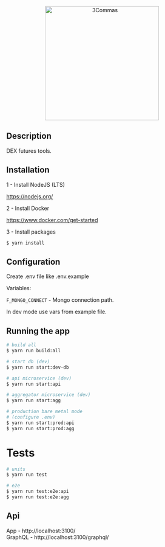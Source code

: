 <p style='text-align: center'>
  <img alt="3Commas" src="https://3commas.io/assets/bittrix_landing/logo-dc9cce06dcd7724e67eba910fdd0c93da89a13d3cd628f180fb689823fa9d0cc.svg" width='300px'>
</p>

## Description

DEX futures tools.

## Installation

1 - Install NodeJS (LTS)

https://nodejs.org/

2 - Install Docker

https://www.docker.com/get-started

3 - Install packages

```bash
$ yarn install
```

## Configuration

Create .env file like .env.example

Variables:

`F_MONGO_CONNECT` - Mongo connection path. 

In dev mode use vars from example file.

## Running the app

```bash
# build all
$ yarn run build:all

# start db (dev)
$ yarn run start:dev-db

# api microservice (dev)
$ yarn run start:api

# aggregator microservice (dev)
$ yarn run start:agg

# production bare metal mode
# (configure .env)
$ yarn run start:prod:api
$ yarn run start:prod:agg
```

# Tests

```bash
# units
$ yarn run test

# e2e
$ yarn run test:e2e:api
$ yarn run test:e2e:agg
```

## Api

App - http://localhost:3100/  
GraphQL - http://localhost:3100/graphql/
